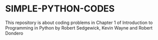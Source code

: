 # SIMPLE-PYTHON-CODES
This repository is about coding problems in Chapter 1 of Introduction to Programming in Python by Robert Sedgewick, Kevin Wayne and Robert Dondero
